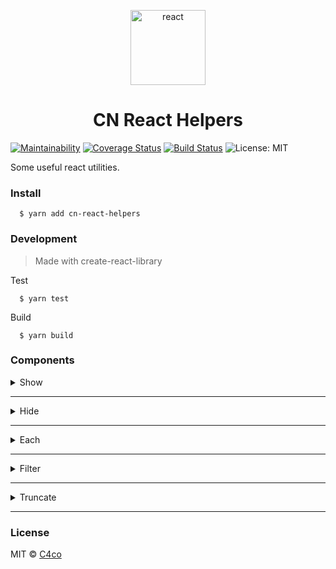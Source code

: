 <p align="center">
  <img alt="react" src="https://cdn.icon-icons.com/icons2/2622/PNG/512/brand_react_icon_158742.png" width="120" />
</p>

<h1 align="center">
  CN React Helpers
</h1>

[![Maintainability](https://api.codeclimate.com/v1/badges/35fba2716be7a4167258/maintainability)](https://codeclimate.com/github/C4co/cn-react-helpers/maintainability)
[![Coverage Status](https://coveralls.io/repos/github/C4co/cn-react-helpers/badge.svg?branch=master&service=github)](https://coveralls.io/github/C4co/cn-react-helpers?branch=master)
[![Build Status](https://www.travis-ci.com/C4co/cn-react-helpers.svg?branch=master)](https://www.travis-ci.com/C4co/cn-react-helpers)
![License: MIT](https://img.shields.io/badge/License-MIT-blue.svg)

Some useful react utilities.

### Install
```
  $ yarn add cn-react-helpers
```

### Development

> Made with create-react-library

Test
```
  $ yarn test
```

Build
```
  $ yarn build
```

### Components

<details>
  <summary> Show </summary>

  ```js
  import { Show } from "cn-react-helpers"

  function App(){
    return (
      <Show if={true}>
        <h1> hello world! <h1/>
      </Show>
    )
  }
  ```
  ```if``` - *boolean* - considition to show component
</details>


----

<details>
  <summary> Hide </summary>

  ```js
  import { Hide } from "cn-react-helpers"

  function App(){
    return (
      <Hide if={true}>
        <h1> hello world! <h1/>
      </Hide>
    )
  }
  ```
  ```if``` - *boolean* -  considition to hide component
</details>

---

<details>
  <summary> Each </summary>

  ```js
  import { Each } from "cn-react-helpers"

  function App(){
    return (
      <Each items={["first", "second", "third"]}>
        {(item, index) => (
          <h1>
            {index}-{item}
          </h1>
        )}
      </Each>
    )
  }
  ```
  ```items``` - *array* - iterate items

  ```children``` - *function(index, item, arr)* - returns items
</details>

----

<details>
  <summary> Filter </summary>

  ```js
  import { Filter } from "cn-react-helpers"

  function App(){
    return (
      <Filter items={[1, 2, 3]} if={item => item > 1}>
        {(item, index) => (
          <h1>
            {index}-{item}
          </h1>
        )}
      </Filter>
    )
  }
  ```
  ```items``` - *array* - filtable elements

  ```children``` - *function(index, item, arr)* - returns filtered elements
</details>

----

<details>
  <summary> Truncate </summary>

  ```js
  import { Truncate } from "cn-react-helpers"

  function App(){
    return (
      <Truncate size={3} end="...">
        Hello world
      </Truncate>
    )
  }
  ```
  ```size``` - *number* - string length

  ```end``` - *string* - custom end of string
</details>

----

### License

MIT © [C4co](https://github.com/C4co)
